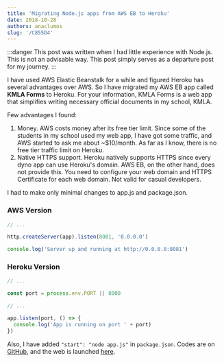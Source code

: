 ```yaml
---
title: 'Migrating Node.js apps from AWS EB to Heroku'
date: 2018-10-28
authors: anaclumos
slug: '/C855D4'
---
```


:::danger
This post was written when I had little experience with Node.js. This is not an advisable way. This post simply serves as a departure post for my journey.
:::

I have used AWS Elastic Beanstalk for a while and figured Heroku has several advantages over AWS. So I have migrated my AWS EB app called **KMLA Forms** to Heroku. For your information, KMLA Forms is a web app that simplifies writing necessary official documents in my school, KMLA.

Few advantages I found:

1. Money. AWS costs money after its free tier limit. Since some of the students in my school used my web app, I have got some traffic, and AWS started to ask me about ~$10/month. As far as I know, there is no free tier traffic limit on Heroku.
2. Native HTTPS support. Heroku natively supports HTTPS since every dyno app can use Heroku's domain. AWS EB, on the other hand, does not provide this. You need to configure your web domain and HTTPS Certificate for each web domain. Not valid for casual developers.

I had to make only minimal changes to app.js and package.json.

### AWS Version

```js
// ...

http.createServer(app).listen(8081, '0.0.0.0')

console.log('Server up and running at http://0.0.0.0:8081')
```

### Heroku Version

```js
// ...

const port = process.env.PORT || 8000

// ...

app.listen(port, () => {
  console.log('App is running on port ' + port)
})
```

Also, I have added `"start": "node app.js"` in `package.json`. Codes are on [GitHub](https://github.com/anaclumos/KMLA.Forms/), and the web is launched [here](http://bit.ly/kmlaforms2).
